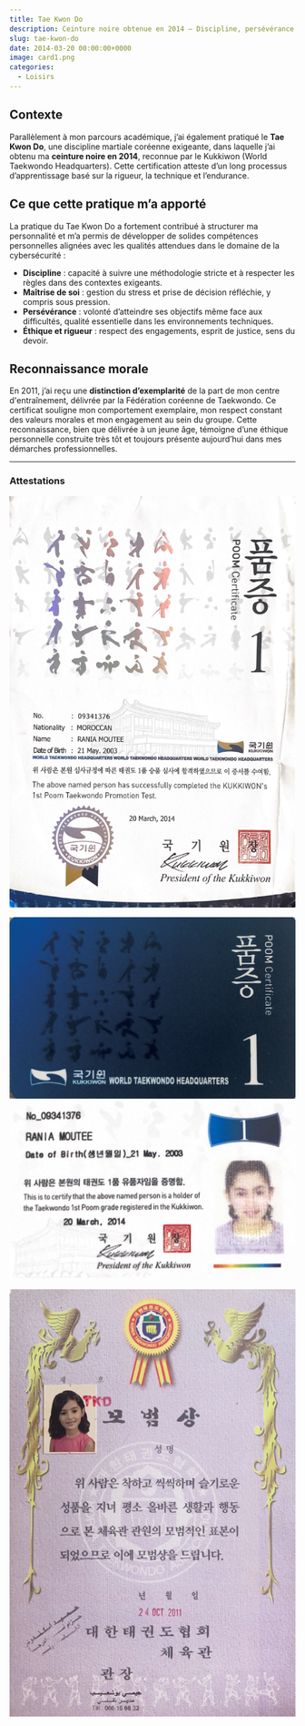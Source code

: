 ```yaml
---
title: Tae Kwon Do
description: Ceinture noire obtenue en 2014 – Discipline, persévérance et maîtrise de soi
slug: tae-kwon-do
date: 2014-03-20 00:00:00+0000
image: card1.png
categories:
  - Loisirs
---
```

## Contexte

Parallèlement à mon parcours académique, j’ai également pratiqué le **Tae Kwon Do**, une discipline martiale coréenne exigeante, dans laquelle j’ai obtenu ma **ceinture noire en 2014**, reconnue par le Kukkiwon (World Taekwondo Headquarters). Cette certification atteste d’un long processus d’apprentissage basé sur la rigueur, la technique et l’endurance.

## Ce que cette pratique m’a apporté

La pratique du Tae Kwon Do a fortement contribué à structurer ma personnalité et m’a permis de développer de solides compétences personnelles alignées avec les qualités attendues dans le domaine de la cybersécurité :

- **Discipline** : capacité à suivre une méthodologie stricte et à respecter les règles dans des contextes exigeants.
- **Maîtrise de soi** : gestion du stress et prise de décision réfléchie, y compris sous pression.
- **Persévérance** : volonté d’atteindre ses objectifs même face aux difficultés, qualité essentielle dans les environnements techniques.
- **Éthique et rigueur** : respect des engagements, esprit de justice, sens du devoir.

## Reconnaissance morale

En 2011, j’ai reçu une **distinction d’exemplarité** de la part de mon centre d'entraînement, délivrée par la Fédération coréenne de Taekwondo. Ce certificat souligne mon comportement exemplaire, mon respect constant des valeurs morales et mon engagement au sein du groupe. Cette reconnaissance, bien que délivrée à un jeune âge, témoigne d’une éthique personnelle construite très tôt et toujours présente aujourd’hui dans mes démarches professionnelles.

---

### Attestations

![Certificat officiel du Kukkiwon (2014)](tae2.png)

![Carte d'identification Tae Kwon Do – 1er Poom](card1.png)![Carte d'identification Tae Kwon Do – 1er Poom (2ème face)](card2.png)

![Certificat d’exemplarité – 2011](tai1.png)